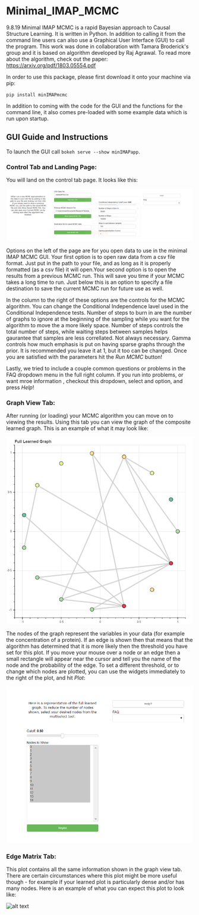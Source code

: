 # Minimal_IMAP_MCMC

9.8.19
Minimal IMAP MCMC is a rapid Bayesian approach to Causal Structure Learning.  It is written in Python. In addition to calling it from the command line users can also use a Graphical User Interface (GUI) to call the program.
This work was done in collaboration with Tamara Broderick's group and it is based on algorithm developed by Raj Agrawal.  To read more about the algorithm, check out the paper: <https://arxiv.org/pdf/1803.05554.pdf>

In order to use this package, please first download it onto your machine via pip:

```
pip install minIMAPmcmc
```
In addition to coming with the code for the GUI and the functions for the command line, it also comes pre-loaded with some example data which is run upon startup. 


## GUI Guide and Instructions

To launch the GUI call `bokeh serve --show minIMAPapp`.  

### Control Tab and Landing Page:

You will land on the control tab page. It looks like this:

![alt text][con_tab]

Options on the left of the page are for you open data to use in the minimal IMAP MCMC GUI.  Your first option is to open raw data from a csv file format.  Just put in the path to your file, and as long as it is properly formatted (as a csv file) it will open.Your second option is to open the results from a previous MCMC run.  This will save you time if your MCMC takes a long time to run. Just below this is an option to specify a file destination to save the current MCMC run for future use as well. 

In the column to the right of these options are the controls for the MCMC algorithm.  You can change the Conditional Independence lavel used in the Conditional Independence tests.  Number of steps to burn in are the number of graphs to ignore at the beginning of the sampling while you want for the algorithm to move the a more likely space. Number of steps controls the total number of steps, while waiting steps between samples helps gaurantee that samples are less correllated.  Not always necessary.  Gamma controls how much emphasis is put on having sparse graphs through the prior.  It is recommended you leave it at 1, but it too can be changed.  Once you are satisfied with the parameters hit the *Run MCMC* button!

Lastly, we tried to include a couple common questions or problems in the FAQ dropdown menu in the full right column.  If you run into problems, or want mroe information , checkout this dropdown, select and option, and press *Help*!

### Graph View Tab:

After running (or loading) your MCMC algorithm you can move on to viewing the results.  Using this tab you can view the graph of the composite learned graph.  This is an example of what it may look like:

![alt text][graph_plot]

The nodes of the graph represent the variables in your data (for example the concentration of a protein).  If an edge is shown then that means that the algorithm has determined that it is more likely then the threshold you have set for this plot.  If you move your mouse over a node or an edge then a small rectangle will appear near the cursor and tell you the name of the node and the probability of the edge. To set a different threshold, or to change which nodes are plotted, you can use the widgets immediately to the right of the plot, and hit *Plot*:

![alt text][full_wid]

### Edge Matrix Tab:

This plot contains all the same information shown in the graph view tab.  There are certain circumstances where this plot might be more useful though - for example if your learned plot is particularly dense and/or has many nodes. Here is an example of what you can expect this plot to look like:

![alt text][edge_plot] 

[con_tab]: Images/control_tab.PNG "Control Tab for MCMC"
[graph_plot]: Images/graph_view_plot.PNG "Graph View Plot Example"
[full_wid]: Images/full_widgets.PNG "Controls for the Graph View Plot"
[edge_plot]: Images/edge_mat_plot.PMG "Edge Matrix View Example"